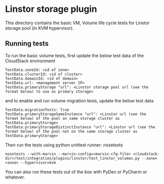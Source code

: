 <!--
 Licensed to the Apache Software Foundation (ASF) under one
 or more contributor license agreements.  See the NOTICE file
 distributed with this work for additional information
 regarding copyright ownership.  The ASF licenses this file
 to you under the Apache License, Version 2.0 (the
 "License"); you may not use this file except in compliance
 with the License.  You may obtain a copy of the License at

   http://www.apache.org/licenses/LICENSE-2.0

 Unless required by applicable law or agreed to in writing,
 software distributed under the License is distributed on an
 "AS IS" BASIS, WITHOUT WARRANTIES OR CONDITIONS OF ANY
 KIND, either express or implied.  See the License for the
 specific language governing permissions and limitations
 under the License.
 -->

# Linstor storage plugin

This directory contains the basic VM, Volume life cycle tests for Linstor storage pool (in KVM hypervisor).

## Running tests

To run the basic volume tests, first update the below test data of the CloudStack environment

```
TestData.zoneId: <id of zone>
TestData.clusterId: <id of cluster>
TestData.domainId: <id of domain>
TestData.url: <management server IP>
TestData.primaryStorage "url": <Linstor storage pool url (see the format below) to use as primary storage>
```

and to enable and run volume migration tests, update the below test data

```
TestData.migrationTests: True
TestData.primaryStorageSameInstance "url": <Linstor url (see the format below) of the pool on same storage cluster as TestData.primaryStorage>
TestData.primaryStorageDistinctInstance "url": <Linstor url (see the format below) of the pool not on the same storage cluster as TestData.primaryStorage>
```

Then run the tests using python unittest runner: nosetests

```
nosetests --with-marvin --marvin-config=<marvin-cfg-file> <cloudstack-dir>/test/integration/plugins/linstor/test_linstor_volumes.py --zone=<zone> --hypervisor=kvm
```

You can also run these tests out of the box with PyDev or PyCharm or whatever.
